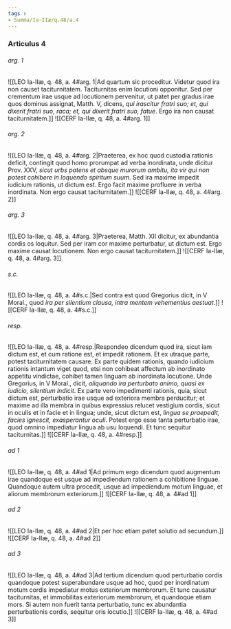 ```yaml
---
tags : 
- Summa/Ia-IIæ/q.48/a.4
---
```


### Articulus 4

###### arg. 1
![[LEO Ia-IIæ, q. 48, a. 4#arg. 1|Ad quartum sic proceditur. Videtur quod ira non causet taciturnitatem. Taciturnitas enim locutioni opponitur. Sed per crementum irae usque ad locutionem pervenitur, ut patet per gradus irae quos dominus assignat, Matth. V, dicens, *qui irascitur fratri suo; et, qui dixerit fratri suo, raca; et, qui dixerit fratri suo, fatue*. Ergo ira non causat taciturnitatem.]]
![[CERF Ia-IIæ, q. 48, a. 4#arg. 1]]

###### arg. 2
![[LEO Ia-IIæ, q. 48, a. 4#arg. 2|Praeterea, ex hoc quod custodia rationis deficit, contingit quod homo prorumpat ad verba inordinata, unde dicitur Prov. XXV, *sicut urbs patens et absque murorum ambitu, ita vir qui non potest cohibere in loquendo spiritum suum*. Sed ira maxime impedit iudicium rationis, ut dictum est. Ergo facit maxime profluere in verba inordinata. Non ergo causat taciturnitatem.]]
![[CERF Ia-IIæ, q. 48, a. 4#arg. 2]]

###### arg. 3
![[LEO Ia-IIæ, q. 48, a. 4#arg. 3|Praeterea, Matth. XII dicitur, ex abundantia cordis os loquitur. Sed per iram cor maxime perturbatur, ut dictum est. Ergo maxime causat locutionem. Non ergo causat taciturnitatem.]]
![[CERF Ia-IIæ, q. 48, a. 4#arg. 3]]

###### s.c.
![[LEO Ia-IIæ, q. 48, a. 4#s.c.|Sed contra est quod Gregorius dicit, in V Moral., quod *ira per silentium clausa, intra mentem vehementius aestuat*.]]
![[CERF Ia-IIæ, q. 48, a. 4#s.c.]]

###### resp.
![[LEO Ia-IIæ, q. 48, a. 4#resp.|Respondeo dicendum quod ira, sicut iam dictum est, et cum ratione est, et impedit rationem. Et ex utraque parte, potest taciturnitatem causare. Ex parte quidem rationis, quando iudicium rationis intantum viget quod, etsi non cohibeat affectum ab inordinato appetitu vindictae, cohibet tamen linguam ab inordinata locutione. Unde Gregorius, in V Moral., dicit, *aliquando ira perturbato animo, quasi ex iudicio, silentium indicit*. Ex parte vero impedimenti rationis, quia, sicut dictum est, perturbatio irae usque ad exteriora membra perducitur; et maxime ad illa membra in quibus expressius relucet vestigium cordis, sicut in oculis et in facie et in lingua; unde, sicut dictum est, *lingua se praepedit, facies ignescit, exasperantur oculi*. Potest ergo esse tanta perturbatio irae, quod omnino impediatur lingua ab usu loquendi. Et tunc sequitur taciturnitas.]]
![[CERF Ia-IIæ, q. 48, a. 4#resp.]]

###### ad 1
![[LEO Ia-IIæ, q. 48, a. 4#ad 1|Ad primum ergo dicendum quod augmentum irae quandoque est usque ad impediendum rationem a cohibitione linguae. Quandoque autem ultra procedit, usque ad impediendum motum linguae, et aliorum membrorum exteriorum.]]
![[CERF Ia-IIæ, q. 48, a. 4#ad 1]]

###### ad 2
![[LEO Ia-IIæ, q. 48, a. 4#ad 2|Et per hoc etiam patet solutio ad secundum.]]
![[CERF Ia-IIæ, q. 48, a. 4#ad 2]]

###### ad 3
![[LEO Ia-IIæ, q. 48, a. 4#ad 3|Ad tertium dicendum quod perturbatio cordis quandoque potest superabundare usque ad hoc, quod per inordinatum motum cordis impediatur motus exteriorum membrorum. Et tunc causatur taciturnitas, et immobilitas exteriorum membrorum, et quandoque etiam mors. Si autem non fuerit tanta perturbatio, tunc ex abundantia perturbationis cordis, sequitur oris locutio.]]
![[CERF Ia-IIæ, q. 48, a. 4#ad 3]]

